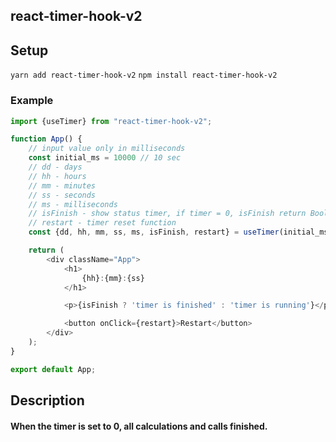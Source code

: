 ## react-timer-hook-v2

## Setup

`yarn add react-timer-hook-v2`
`npm install react-timer-hook-v2`

### Example

```javascript
import {useTimer} from "react-timer-hook-v2";

function App() {
    // input value only in milliseconds
    const initial_ms = 10000 // 10 sec
    // dd - days
    // hh - hours
    // mm - minutes
    // ss - seconds
    // ms - milliseconds
    // isFinish - show status timer, if timer = 0, isFinish return Boolean true
    // restart - timer reset function
    const {dd, hh, mm, ss, ms, isFinish, restart} = useTimer(initial_ms)

    return (
        <div className="App">
            <h1>
                {hh}:{mm}:{ss}
            </h1>

            <p>{isFinish ? 'timer is finished' : 'timer is running'}</p>

            <button onClick={restart}>Restart</button>
        </div>
    );
}

export default App;
```

## Description

#### When the timer is set to 0, all calculations and calls finished.
